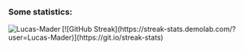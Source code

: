 <h3>Some statistics:</h3>
<p><img align="left" src="https://github-readme-stats.vercel.app/api/top-langs?username=Lucas-Mader&show_icons=true&locale=en&layout=compact" alt="Lucas-Mader" /></p>
<p>[![GitHub Streak](https://streak-stats.demolab.com/?user=Lucas-Mader)](https://git.io/streak-stats)</p>
